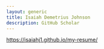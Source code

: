 ```yaml
---
layout: generic
title: Isaiah Demetrius Johnson
description: GitHub Scholar
---
```


https://isaiahj1.github.io/my-resume/
